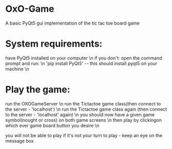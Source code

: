 # OxO-Game
A basic PyQt5 gui implementation of the tic tac toe board game

# System requirements:
  have PyQt5 installed on your computer \n
  if you don't: open the command prompt and run: \n
                'pip install PyQt5' -- this should install pyqt5 on your machine \n
                
# Play the game:
  run the OXOGameServer \n
  run the Tictactoe game class(then connect to the server - 'localhost') \n
  run the Tictactoe game class again (then connect to the server - 'localhost' again) \n
  you should now have a given game symbol(nought or cross) on both game screens \n
  then play by clickingon which ever game board button you desire \n
  
  you will not be able to play if it's not your turn to play - keep an eye on the message box
  
